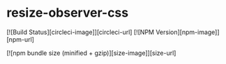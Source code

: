 # resize-observer-css

[![Build Status][circleci-image]][circleci-url] <!-- [![Coverage Status][coveralls-image]][coveralls-url] --> [![NPM Version][npm-image]][npm-url]

[![npm bundle size (minified + gzip)][size-image]][size-url]
